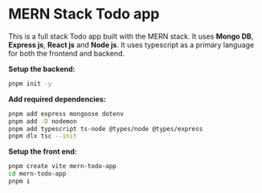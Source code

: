 # MERN Stack Todo app

This is a full stack Todo app built with the MERN stack. It uses **Mongo DB**, **Express js**, **React js** and **Node js**. It uses typescript as a primary language for both the frontend and backend.

**Setup the backend:**

```bash
pnpm init -y
```

**Add required dependencies:**

```bash
pnpm add express mongoose dotenv
pnpm add -D nodemon
pnpm add typescript ts-node @types/node @types/express
pnpm dlx tsc --init
```

**Setup the front end:**

```bash
pnpm create vite mern-todo-app
cd mern-todo-app
pnpm i
```
